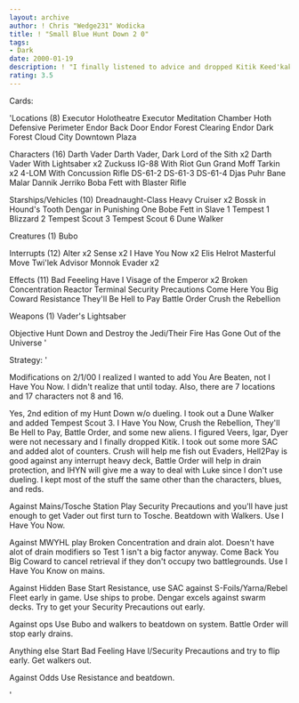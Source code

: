 ```yaml
---
layout: archive
author: ! Chris "Wedge231" Wodicka
title: ! "Small Blue Hunt Down 2 0"
tags:
- Dark
date: 2000-01-19
description: ! "I finally listened to advice and dropped Kitik Keed'kak, added a few I Have You Nows, Crush the Rebellion, Battle Order, and Hell to Pay."
rating: 3.5
---
```

Cards: 

'Locations (8)
Executor Holotheatre
Executor Meditation Chamber
Hoth Defensive Perimeter
Endor Back Door
Endor Forest Clearing
Endor Dark Forest
Cloud City Downtown Plaza

Characters (16)
Darth Vader
Darth Vader, Dark Lord of the Sith x2
Darth Vader With Lightsaber x2
Zuckuss
IG-88 With Riot Gun
Grand Moff Tarkin x2
4-LOM With Concussion Rifle
DS-61-2
DS-61-3
DS-61-4
Djas Puhr
Bane Malar
Dannik Jerriko
Boba Fett with Blaster Rifle

Starships/Vehicles (10)
Dreadnaught-Class Heavy Cruiser x2
Bossk in Hound's Tooth
Dengar in Punishing One
Bobe Fett in Slave 1
Tempest 1
Blizzard 2
Tempest Scout 3
Tempest Scout 6
Dune Walker

Creatures (1)
Bubo

Interrupts (12)
Alter x2
Sense x2
I Have You Now x2
Elis Helrot
Masterful Move
Twi'lek Advisor
Monnok
Evader x2

Effects (11)
Bad Feeeling Have I
Visage of the Emperor x2
Broken Concentration
Reactor Terminal
Security Precautions
Come Here You Big Coward
Resistance
They'll Be Hell to Pay
Battle Order
Crush the Rebellion

Weapons (1)
Vader's Lightsaber

Objective
Hunt Down and Destroy the Jedi/Their Fire Has Gone Out of the Universe	'

Strategy: '

Modifications on 2/1/00
I realized I wanted to add You Are Beaten, not I Have You Now. I didn't realize that until today. Also, there are 7 locations and 17 characters not 8 and 16.

Yes, 2nd edition of my Hunt Down w/o dueling. I took out a Dune Walker and added Tempest Scout 3. I Have You Now, Crush the Rebellion, They'll Be Hell to Pay, Battle Order, and some new aliens. I figured Veers, Igar, Dyer were not necessary and I finally dropped Kitik. I took out some more SAC and added alot of counters. Crush will help me fish out Evaders, Hell2Pay is good against any interrupt heavy deck, Battle Order will help in drain protection, and IHYN will give me a way to deal with Luke since I don't use dueling. I kept most of the stuff the same other than the characters, blues, and reds.

Against Mains/Tosche Station Play Security Precautions and you'll have just enough to get Vader out first turn to Tosche. Beatdown with Walkers. Use I Have You Now.

Against MWYHL play Broken Concentration and drain alot. Doesn't have alot of drain modifiers so Test 1 isn't a big factor anyway. Come Back You Big Coward to cancel retrieval if they don't occupy two battlegrounds. Use I Have You Know on mains.

Against Hidden Base Start Resistance, use SAC against S-Foils/Yarna/Rebel Fleet early in game. Use ships to probe. Dengar excels against swarm decks. Try to get your Security Precautions out early.

Against ops Use Bubo and walkers to beatdown on system. Battle Order will stop early drains.

Anything else Start Bad Feeling Have I/Security Precautions and try to flip early. Get walkers out.

Against Odds Use Resistance and beatdown.

'